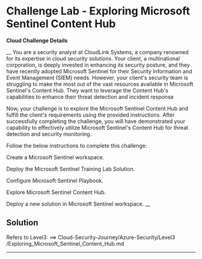 # Challenge Lab - Exploring Microsoft Sentinel Content Hub


__Cloud Challenge Details__

__
You are a security analyst at CloudLink Systems, a company renowned for its expertise in cloud security solutions. Your client, a multinational corporation, is deeply invested in enhancing its security posture, and they have recently adopted Microsoft Sentinel for their Security Information and Event Management (SIEM) needs. However, your client's security team is struggling to make the most out of the vast resources available in Microsoft Sentinel's Content Hub. They want to leverage the Content Hub's capabilities to enhance their threat detection and incident response

Now, your challenge is to explore the Microsoft Sentinel Content Hub and fulfill the client's requirements using the provided instructions. After successfully completing the challenge, you will have demonstrated your capability to effectively utilize Microsoft Sentinel's Content Hub for threat detection and security monitoring.

Follow the below instructions to complete this challenge:

Create a Microsoft Sentinel workspace.

Deploy the Microsoft Sentinel Training Lab Solution.

Configure Microsoft Sentinel Playbook.

Explore Microsoft Sentinel Content Hub.

Deploy a new solution in Microsoft Sentinel workspace.
__


## Solution 

Refers to Level3: ==> Cloud-Security-Journey/Azure-Security/Level3
/Exploring_Microsoft_Sentinel_Content_Hub.md

- - -
